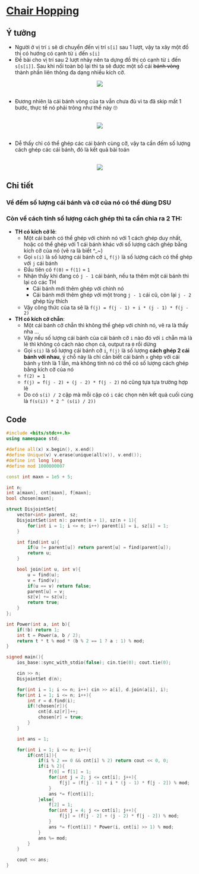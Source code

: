 # [Chair Hopping](https://vjudge.net/contest/453843#problem/B)

## Ý tưởng
- Người ở vị trí `i` sẽ di chuyển đến vị trí `s[i]` sau 1 lượt, vậy ta xây một đồ thị có hướng có cạnh từ `i` đến `s[i]`
- Đề bài cho vị trí sau 2 lượt nhảy nên ta dựng đồ thị có cạnh từ `i` đến `s[s[i]]`. Sau khi nối toàn bộ lại thì ta sẽ được một số cái ~~bánh vòng~~ thành phần liên thông đa dạng nhiều kích cỡ.
 <div align = "center"><img src = "https://user-images.githubusercontent.com/53361407/129912832-17aee2ed-342f-4e73-80ca-aa95e998ea77.png"></img></div>
 <br>

- Đương nhiên là cái bánh vòng của ta vẫn chưa đủ vì ta đã skip mất 1 bước, thực tế nó phải trông như thế này 🙄
 <br>
<div align = "center"><img src = "https://user-images.githubusercontent.com/53361407/129913862-4b1c1a1c-bfe8-4ebe-96bc-8465e316bdfa.png"></img></div>
 <br>

- Dễ thấy chỉ có thể ghép các cái bánh cùng cỡ, vậy ta cần đếm số lượng cách ghép các cái bánh, đó là kết quả bài toán
<br>
<div align = "center"><img src = "https://user-images.githubusercontent.com/53361407/129940058-891427ba-e10d-47e7-b3ea-52e2cdd1adf2.png"></img></div>

## Chi tiết
### Về đếm số lượng cái bánh và cỡ của nó có thể dùng DSU
### Còn về cách tính số lượng cách ghép thì ta cần chia ra 2 TH:
 - **TH có kích cỡ lẻ**:
 	+ Một cái bánh có thể ghép với chính nó với 1 cách ghép duy nhất, hoặc có thể ghép với 1 cái bánh khác với số lượng cách ghép bằng kích cỡ của nó (vẽ ra là biết ^_~)
 	+ Gọi `s(i)` là số lượng cái bánh cỡ `i`, `f(j)` là số lượng cách có thể ghép với `j` cái bánh
 	+ Đầu tiên có `f(0)` = `f(1)` = `1`
 	+ Nhận thấy khi đang có `j - 1` cái bánh, nếu ta thêm một cái bánh thì lại có các TH
 		+ Cái bánh mới thêm ghép với chính nó
 		+ Cái bánh mới thêm ghép với một trong `j - 1` cái cũ, còn lại `j - 2` ghép tùy thích
 	+ Vậy công thức của ta sẽ là `f(j) = f(j - 1) + i * (j - 1) * f(j - 2)`
- **TH có kích cỡ chẵn**:
	+ Một cái bánh cỡ chẵn thì không thể ghép với chính nó, vẽ ra là thấy nha ...
	+ Vậy nếu số lượng cái bánh của cái bánh cỡ `i` nào đó với `i` chẵn mà là lẻ thì không có cách nào chọn cả, output ra `0` rồi dừng
	+ Gọi `s(i)` là số lượng cái bánh cỡ `i`, `f(j)` là số lượng **cách ghép 2 cái bánh với nhau**, ý chỗ này là chỉ cần biết cái bánh `x` ghép với cái bánh `y` tính là 1 lần, mà không tính nó có thể có số lượng cách ghép bằng kích cỡ của nó
	+ `f(2) = 1`
	+ `f(j) = f(j - 2) + (j - 2) * f(j - 2)` nó cũng tựa tựa trường hợp lẻ
	+ Do có `s(i) / 2` cặp mà mỗi cặp có `i` các chọn nên kết quả cuối cùng là `f(s(i)) * 2 ^ (s(i) / 2))`

## Code 
```c++
#include <bits/stdc++.h>
using namespace std;

#define all(x) x.begin(), x.end()
#define Unique(v) v.erase(unique(all(v)), v.end());
#define int long long
#define mod 1000000007

const int maxn = 1e5 + 5;

int n;
int a[maxn], cnt[maxn], f[maxn];
bool chosen[maxn];

struct DisjointSet{
    vector<int> parent, sz;
    DisjointSet(int n): parent(n + 1), sz(n + 1){
        for(int i = 1; i <= n; i++) parent[i] = i, sz[i] = 1;
    }

    int find(int u){
        if(u != parent[u]) return parent[u] = find(parent[u]);
        return u;
    }

    bool join(int u, int v){
        u = find(u);
        v = find(v);
        if(u == v) return false;
        parent[u] = v;
        sz[v] += sz[u];
        return true;
    }
};

int Power(int a, int b){
    if(!b) return 1;
    int t = Power(a, b / 2);
    return t * t % mod * (b % 2 == 1 ? a : 1) % mod;
}

signed main(){
    ios_base::sync_with_stdio(false); cin.tie(0); cout.tie(0);

    cin >> n;
    DisjointSet d(n);

    for(int i = 1; i <= n; i++) cin >> a[i], d.join(a[i], i);
    for(int i = 1; i <= n; i++){
        int r = d.find(i);
        if(!chosen[r]){
            cnt[d.sz[r]]++;
            chosen[r] = true;
        }
    }

    int ans = 1;

    for(int i = 1; i <= n; i++){
        if(cnt[i]){
            if(i % 2 == 0 && cnt[i] % 2) return cout << 0, 0;
            if(i % 2){
                f[0] = f[1] = 1;
                for(int j = 2; j <= cnt[i]; j++){
                    f[j] = (f[j - 1] + i * (j - 1) * f[j - 2]) % mod;
                }
                ans *= f[cnt[i]];
            }else{
                f[2] = 1;
                for(int j = 4; j <= cnt[i]; j++){
                    f[j] = (f[j - 2] + (j - 2) * f[j - 2]) % mod;
                }
                ans *= f[cnt[i]] * Power(i, cnt[i] >> 1) % mod;
            }
            ans %= mod;
        }
    }

    cout << ans;
}
```
